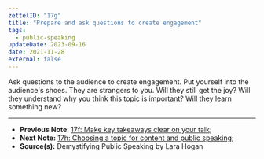 ```yaml
---
zettelID: "17g"
title: "Prepare and ask questions to create engagement"
tags:
  - public-speaking
updateDate: 2023-09-16
date: 2021-11-28
external: false
---
```


Ask questions to the audience to create engagement. Put yourself into the audience's shoes. They are strangers to you. Will they still get the joy? Will they understand why you think this topic is important? Will they learn something new?

---

- **Previous Note**: [17f: Make key takeaways clear on your talk](/notes/17f);
- **Next Note:** [17h: Choosing a topic for content and public speaking](/notes/17h/);
- **Source(s):** Demystifying Public Speaking by Lara Hogan
